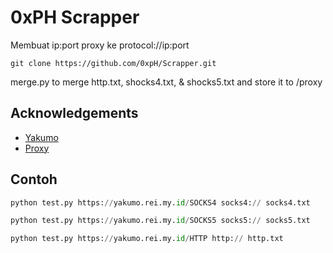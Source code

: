 
# 0xPH Scrapper

Membuat ip:port proxy ke protocol://ip:port 
```git
git clone https://github.com/0xpH/Scrapper.git
```
merge.py to merge http.txt, shocks4.txt, & shocks5.txt and store it to /proxy

## Acknowledgements

 - [Yakumo](https://github.com/elliottophellia/yakumo)
 - [Proxy](https://github.com/search?q=proxy+scraper&type=repositories&s=updated&o=desc)
 

## Contoh


```python
python test.py https://yakumo.rei.my.id/SOCKS4 socks4:// socks4.txt
```

```python
python test.py https://yakumo.rei.my.id/SOCKS5 socks5:// socks5.txt
```
```python
python test.py https://yakumo.rei.my.id/HTTP http:// http.txt
```
